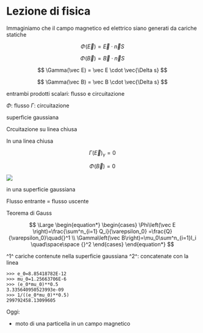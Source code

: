 # Lezione di fisica

Immaginiamo che il campo magnetico ed elettrico siano generati da cariche statiche


$$
\Phi(\vec E) = \vec E\cdot \vec n S
$$

$$
\Phi (\vec B) = \vec B \cdot \vec n S
$$


$$
\Gamma(\vec E) = \vec E \cdot  \vec{\Delta s}
$$

$$
\Gamma(\vec B) = \vec B \cdot  \vec{\Delta s}
$$

entrambi prodotti scalari: flusso e circuitazione

$\Phi$: flusso
$\Gamma$: circuitazione

superficie gaussiana

Crcuitazione su linea chiusa


In una linea chiusa

$$
\Gamma(\vec E)_\gamma=0
$$

$$
\Phi(\vec B)=0
$$

![](https://i.imgur.com/SG9GADY.jpg)

in una superficie gaussiana

Flusso entrante = flusso uscente

Teorema di Gauss

$$
\Large
\begin{equation*} \begin{cases} \Phi\left(\vec E \right)=\frac{\sum^n_{i=1} Q_i}{\varepsilon_0} =\frac{Q}{\varepsilon_0}\quad{}^1
\\
\Gamma\left(\vec B\right)=\mu_0\sum^n_{i=1}I_i \quad\space\space {}^2
\end{cases} \end{equation*} 
$$

^1^ cariche contenute nella superficie gaussiana
^2^: concatenate con la linea


	>>> e_0=8.85418782E-12     
	>>> mu_0=1.25663706E-6         
	>>> (e_0*mu_0)**0.5                                                                                      3.335640950523993e-09                                                                                    >>> 1/((e_0*mu_0)**0.5)                                                                                  299792458.13099605

Oggi:
* moto di una particella in un campo magnetico
<!--stackedit_data:
eyJoaXN0b3J5IjpbNjgwNzA2ODI3LC0xMDg1MzM5ODIsLTE2OT
EwNzkzNiw3MDUxNzYzMDBdfQ==
-->